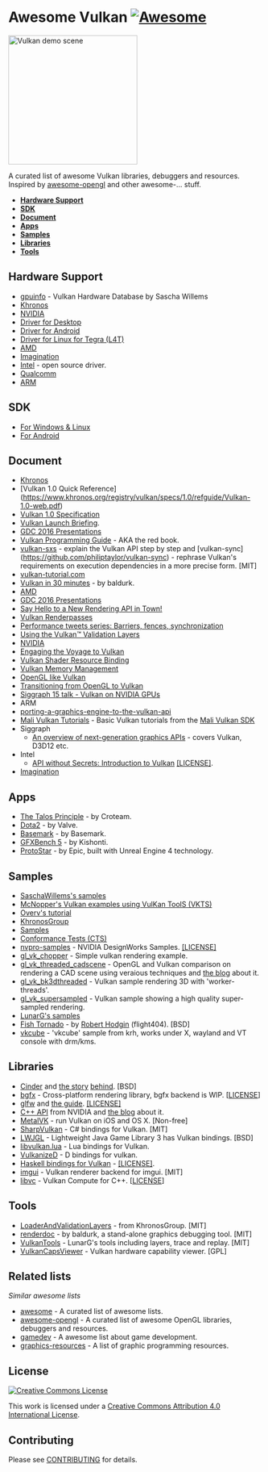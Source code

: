 # Awesome Vulkan [![Awesome](https://cdn.rawgit.com/sindresorhus/awesome/d7305f38d29fed78fa85652e3a63e154dd8e8829/media/badge.svg)](https://github.com/sindresorhus/awesome)

<img src="https://github.com/SaschaWillems/Vulkan/blob/master/images/vulkanlogoscene.png" alt="Vulkan demo scene" height="256px">

A curated list of awesome Vulkan libraries, debuggers and resources. Inspired by [awesome-opengl](https://github.com/eug/awesome-opengl) and other awesome-... stuff.

* **[Hardware Support](#hardware-support)**
* **[SDK](#sdk)**
* **[Document](#document)**
* **[Apps](#apps)**
* **[Samples](#samples)**
* **[Libraries](#libraries)**
* **[Tools](#tools)**

## Hardware Support
*  [gpuinfo](http://vulkan.gpuinfo.org/) - Vulkan Hardware Database by Sascha Willems
*  [Khronos](https://www.khronos.org/vulkan)
*  [NVIDIA](https://developer.nvidia.com/Vulkan)
 *  [Driver for Desktop](https://developer.nvidia.com/vulkan-driver)
 *  [Driver for Android](https://developer.nvidia.com/vulkan-android)
 *  [Driver for Linux for Tegra (L4T)](https://developer.nvidia.com/embedded/vulkan)
*  [AMD](http://support.amd.com/en-us/kb-articles/Pages/Radeon-Vulkan-Beta.aspx)
*  [Imagination](https://imgtec.com/tools/powervr-early-access-program/)
*  [Intel](https://01.org/linuxgraphics/blogs/jekstrand/2016/open-source-vulkan-drivers-intel-hardware/) - open source driver.
*  [Qualcomm](https://developer.qualcomm.com/software/adreno-gpu-sdk/gpu)
*  [ARM](http://malideveloper.arm.com/resources/sdks/mali-vulkan-sdk/)

## SDK
*  [For Windows & Linux](https://vulkan.lunarg.com/signin)
*  [For Android](https://developer.android.com/ndk/guides/graphics/index.html)

## Document
*  [Khronos](https://www.khronos.org/registry/vulkan/)
 *  [Vulkan 1.0 Quick Reference] (https://www.khronos.org/registry/vulkan/specs/1.0/refguide/Vulkan-1.0-web.pdf)
 *  [Vulkan 1.0 Specification](https://www.khronos.org/registry/vulkan/specs/1.0/pdf/vkspec.pdf)
 *  [Vulkan Launch Briefing](https://www.khronos.org/assets/uploads/developers/library/overview/Vk_201602_Overview_Feb16.pdf).
 *  [GDC 2016 Presentations](https://www.khronos.org/assets/uploads/developers/library/2016-gdc/Khronos-Vulkan_Mar16.pdf)
*  [Vulkan Programming Guide](http://www.amazon.com/Vulkan-Programming-Guide-Official-Learning/dp/0134464540) - AKA the red book.
*  [vulkan-sxs](https://github.com/philiptaylor/vulkan-sxs) - explain the Vulkan API step by step and [vulkan-sync] (https://github.com/philiptaylor/vulkan-sync) - rephrase Vulkan's requirements on execution dependencies in a more precise form. [MIT]
*  [vulkan-tutorial.com](http://vulkan-tutorial.com/)
*  [Vulkan in 30 minutes](https://renderdoc.org/vulkan-in-30-minutes.html) - by baldurk.
*  [AMD](http://gpuopen.com/gaming-product/vulkan/)
 *  [GDC 2016 Presentations](http://gpuopen.com/gdc16-wrapup-presentations/)
 *  [Say Hello to a New Rendering API in Town!](http://gpuopen.com/say-hello/)
 *  [Vulkan Renderpasses](http://gpuopen.com/vulkan-renderpasses/)
 *  [Performance tweets series: Barriers, fences, synchronization](http://gpuopen.com/performance-tweets-series-barriers-fences-synchronization/)
 *  [Using the Vulkan™ Validation Layers](http://gpuopen.com/using-the-vulkan-validation-layers/)
*  [NVIDIA](https://developer.nvidia.com/taxonomy/term/586)
  * [Engaging the Voyage to Vulkan](https://developer.nvidia.com/engaging-voyage-vulkan)
  * [Vulkan Shader Resource Binding](https://developer.nvidia.com/vulkan-shader-resource-binding)
  * [Vulkan Memory Management](https://developer.nvidia.com/vulkan-memory-management)
  * [OpenGL like Vulkan](https://developer.nvidia.com/opengl-vulkan)
  * [Transitioning from OpenGL to Vulkan](https://developer.nvidia.com/transitioning-opengl-vulkan)
  * [Siggraph 15 talk - Vulkan on NVIDIA GPUs](http://on-demand.gputechconf.com/siggraph/2015/presentation/SIG1501-Piers-Daniell.pdf)
*  ARM
  * [porting-a-graphics-engine-to-the-vulkan-api](https://community.arm.com/groups/arm-mali-graphics/blog/2016/02/16/porting-a-graphics-engine-to-the-vulkan-api)
  * [Mali Vulkan Tutorials](http://malideveloper.arm.com/downloads/deved/tutorial/SDK/Vulkan/1.0/tutorials.html) - Basic Vulkan tutorials from the [Mali Vulkan SDK](http://malideveloper.arm.com/resources/sdks/mali-vulkan-sdk/)
* Siggraph
  * [An overview of next-generation graphics APIs](http://nextgenapis.realtimerendering.com/) - covers Vulkan, D3D12 etc.
* Intel
  * [API without Secrets: Introduction to Vulkan](https://github.com/GameTechDev/IntroductionToVulkan) [[LICENSE]](https://github.com/GameTechDev/IntroductionToVulkan/blob/master/license.txt).
* [Imagination](http://blog.imgtec.com/tag/vulkan)

## Apps
*  [The Talos Principle](http://www.croteam.com/talos-principle-will-support-vulkan-first-screenshot-released/) - by Croteam.
*  [Dota2](https://www.dota2.com/reborn/part3/) - by Valve.
*  [Basemark](http://www.basemark.com/2015/11/10/basemark-extends-its-benchmarking-lead-with-a-vulkan-performance-test/) - by Basemark.
*  [GFXBench 5](https://kishonti.net/news_single.jsp?id=31133884) - by Kishonti.
*  [ProtoStar](https://www.unrealengine.com/blog/epic-games-unveils-protostar-at-samsung-galaxy-unpacked) - by Epic, built with Unreal Engine 4 technology.

## Samples
*  [SaschaWillems's samples](https://github.com/SaschaWillems/Vulkan)
*  [McNopper's Vulkan examples using VulKan ToolS (VKTS)](https://github.com/McNopper/Vulkan)
*  [Overv's tutorial](https://github.com/Overv/VulkanTutorial)
*  [KhronosGroup](https://github.com/KhronosGroup)
 *  [Samples](https://github.com/KhronosGroup/Vulkan-Samples)
 *  [Conformance Tests (CTS)](https://github.com/KhronosGroup/Vulkan-CTS)
*  [nvpro-samples](https://github.com/nvpro-samples) - NVIDIA DesignWorks Samples. [[LICENSE]](https://github.com/nvpro-samples/gl_vk_threaded_cadscene/blob/master/LICENSE)
 *  [gl_vk_chopper](https://github.com/nvpro-samples/gl_vk_chopper) - Simple vulkan rendering example.
 *  [gl_vk_threaded_cadscene](https://github.com/nvpro-samples/gl_vk_threaded_cadscene) - OpenGL and Vulkan comparison on rendering a CAD scene using veraious techniques and [the blog](https://developer.nvidia.com/vulkan-opengl-threaded-cad-scene-sample) about it.
 *  [gl_vk_bk3dthreaded](https://github.com/nvpro-samples/gl_vk_bk3dthreaded) - Vulkan sample rendering 3D with 'worker-threads'.
 *  [gl_vk_supersampled](https://github.com/nvpro-samples/gl_vk_supersampled) - Vulkan sample showing a high quality super-sampled rendering.
*  [LunarG's samples](https://github.com/LunarG/VulkanSamples)
*  [Fish Tornado](https://github.com/cinder/Cinder/tree/vulkan/samples/_vulkan_explicit/FishTornado) - by [Robert Hodgin](https://libcinder.org/notes/vulkan) (flight404). [BSD]
*  [vkcube](https://github.com/krh/vkcube) - 'vkcube' sample from krh, works under X, wayland and VT console with
drm/kms.

## Libraries
*  [Cinder](https://github.com/cinder/Cinder) and [the story](https://libcinder.org/notes/vulkan) [behind](https://forum.libcinder.org/#Topic/23286000002614007). [BSD]
*  [bgfx](https://github.com/bkaradzic/bgfx) - Cross-platform rendering library, bgfx backend is WIP. [[LICENSE](https://github.com/bkaradzic/bgfx/blob/master/LICENSE)]
*  [glfw](https://github.com/glfw/glfw) and [the guide](http://www.glfw.org/docs/3.2/vulkan.html). [[LICENSE]](https://github.com/glfw/glfw/blob/master/COPYING.txt)
*  [C++ API](https://github.com/nvpro-pipeline/vkcpp) from NVIDIA and [the blog](https://developer.nvidia.com/open-source-vulkan-c-api) about it.
*  [MetalVK](https://moltengl.com/metalvk/) - run Vulkan on iOS and OS X. [Non-free]
*  [SharpVulkan](https://github.com/jwollen/SharpVulkan) - C# bindings for Vulkan. [MIT]
*  [LWJGL](https://www.lwjgl.org/) - Lightweight Java Game Library 3 has Vulkan bindings. [BSD]
*  [libvulkan.lua](https://github.com/CapsAdmin/ffibuild/blob/master/examples/vulkan/libvulkan.lua) - Lua bindings for Vulkan.
*  [VulkanizeD](https://github.com/Rikarin/VulkanizeD) - D bindings for vulkan.
*  [Haskell bindings for Vulkan](https://github.com/expipiplus1/vulkan) - [[LICENSE]](https://github.com/expipiplus1/vulkan/blob/master/LICENSE).
*  [imgui](https://github.com/Loftilus/imgui/tree/master/examples/vulkan_example) - Vulkan renderer backend for imgui. [MIT]
*  [libvc](https://github.com/alexhultman/libvc) - Vulkan Compute for C++. [[LICENSE](https://github.com/alexhultman/libvc/blob/master/LICENSE)]

## Tools
*  [LoaderAndValidationLayers](https://github.com/KhronosGroup/Vulkan-LoaderAndValidationLayers) - from KhronosGroup. [MIT]
*  [renderdoc](https://github.com/baldurk/renderdoc) - by baldurk, a stand-alone graphics debugging tool. [MIT]
*  [VulkanTools](https://github.com/LunarG/VulkanTools) - LunarG's tools including layers, trace and replay. [MIT]
*  [VulkanCapsViewer](https://github.com/SaschaWillems/VulkanCapsViewer) - Vulkan hardware capability viewer. [GPL]

## Related lists

*Similar awesome lists*
* [awesome](https://github.com/sindresorhus/awesome) - A curated list of awesome lists.
* [awesome-opengl](https://github.com/eug/awesome-opengl) - A curated list of awesome OpenGL libraries, debuggers and resources.
* [gamedev](https://github.com/ellisonleao/magictools) - A awesome list about game development.
* [graphics-resources](https://github.com/mattdesl/graphics-resources) - A list of graphic programming resources.

## License

[![Creative Commons License](http://i.creativecommons.org/l/by/4.0/88x31.png)](http://creativecommons.org/licenses/by/4.0/)

This work is licensed under a [Creative Commons Attribution 4.0 International License](http://creativecommons.org/licenses/by/4.0/).

## Contributing
Please see [CONTRIBUTING](https://github.com/vinjn/awesome-vulkan/blob/master/CONTRIBUTING.md) for details.

